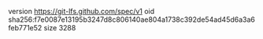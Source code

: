 version https://git-lfs.github.com/spec/v1
oid sha256:f7e0087e13195b3247d8c806140ae804a1738c392de54ad45d6a3a6feb771e52
size 3288
